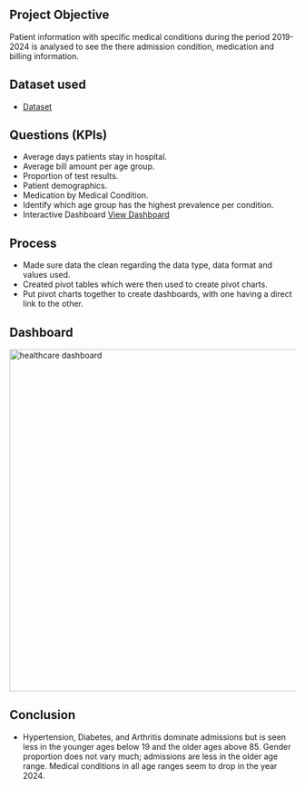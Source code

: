 ## Project Objective
Patient information with specific medical conditions during the period 2019-2024 is analysed to see the there admission condition, medication and billing information. 
## Dataset used
- <a href = https://github.com/tmodise08/Healthcare-excel-Dashboard/blob/main/Healthcare%20dataset.xlsx > Dataset</a>
## Questions (KPIs)
-	Average days patients stay in hospital.
-	Average bill amount per age group.
-	Proportion of test results.
-	Patient demographics.
-	Medication by Medical Condition.
-	Identify which age group has the highest prevalence per condition.
- Interactive Dashboard <a href =  https://github.com/tmodise08/Healthcare-excel-Dashboard/blob/main/healthcare%20dashboard.PNG > View Dashboard </a>
## Process
-	Made sure data the clean regarding the data type, data format and values used.
-	Created pivot tables which were then used to create pivot charts.
-	Put pivot charts together to create dashboards, with one having a direct link to the other.
## Dashboard
<img width="1382" height="603" alt="healthcare dashboard" src="https://github.com/user-attachments/assets/50772583-3f3f-450a-b051-4eaa3a22117e" />

## Conclusion
- Hypertension, Diabetes, and Arthritis dominate admissions but is seen less in the younger ages below 19 and the older ages above 85. Gender proportion does not vary much; admissions are less in the older age range. Medical conditions in all age ranges seem to drop in the year 2024. 


